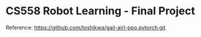 # CS558 Robot Learning - Final Project


Reference: 
https://github.com/toshikwa/gail-airl-ppo.pytorch.git
